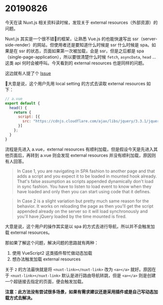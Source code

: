 # 20190826

今天在读 Nuxt.js 相关资料读时候，发现关于 external resources（外部资源）的问题。

Nuxt.js 其实是一个很不错的框架，让熟悉 Vue.js 的也能快速写出 ssr（server-side-render）的网站，但使用者还是要知道什么时候是 ssr 什么时候是 spa。如果是在 ssr 的状态，页面如果第一次被加载，会是 ssr，但是之后都是 spa（single-page-application），所以要很清楚什么时候 `fetch`, `asyncData`, `head` ... 这类 api 何时会被呼叫。今天看到的 external resources 也是同样的问题。

这边就有人提了个 [Issue](https://github.com/nuxt/nuxt.js/issues/5052)

大意是说，这个用户先用 local setting 的方式去读取 external resources 如下：

```js
// a.vue
export default {
  head() {
    return {
      script: [{
        src: "https://cdnjs.cloudflare.com/ajax/libs/jquery/3.3.1/jquery.slim.min.js"
      }]
    };
  }
}
```

流程是先进入 a.vue，external resources 有顺利加载，但是假设今天是先进入其他页面后，再转到 a.vue 则会发现 external resources 并没有顺利加载，原因则有人回答。

> In Case 1, you are navigating in SPA fashion to another page and that adds a script and you expect it to be loaded in mounted hook already. That's false assumption as scripts appended dynamically don't load in sync fashion. You have to listen to load event to know when they have loaded and only then you can start using code that it defines.

> In Case 2 is a slight variation but pretty much same reason for the behavior. It works on reloading the page as then you'll get the script appended already on the server so it will load synchronously and you'll have jQuery loaded by the time mounted is fired.

大意是说，这个用户的操作其实是以 spa 的方式去进行导航，所以并不会触发加载 external resources。

那如果了解这个问题，解决问题的思路就有两种：

1. 使用 VueScript2 这类插件帮忙做动态加载
2. 想办法触发加载 external resources

关于 `2` 的方法最快就是将 `<nuxt-link></nuxt-link>` 改为 `<a></a>` 就好。原因在于 `<nuxt-link></nuxt-link>` 默认是进行路由导航转跳，但是 `<a></a>` 则是创建一个超链接去指定的页面，便会触发加载。

**注意：此方法没有尝试很多场景，如果有需求建议还是采用插件或是自己写动态加载方式去解决。**
